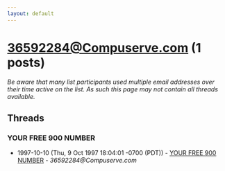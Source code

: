 ```yaml
---
layout: default
---
```


# 36592284@Compuserve.com (1 posts)

_Be aware that many list participants used multiple email addresses over their time active on the list. As such this page may not contain all threads available._

## Threads

### YOUR FREE 900 NUMBER
+ 1997-10-10 (Thu, 9 Oct 1997 18:04:01 -0700 (PDT)) - [YOUR FREE 900 NUMBER](/archive/1997/10/2febd17bb347129fc245eaa6f0e8fbd4f915485d3aade55b83752a0000a31652) - _36592284@Compuserve.com_

